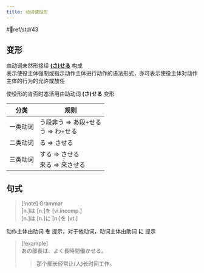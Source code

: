 ```yaml
---
title: 动词使役形
---
```

 #📖ref/std/43  

## 变形  

由动词未然形接续 [**(さ)せる**](../5.auxi_verb/させる.md#使役助动词) 构成  
表示使役主体强制或指示动作主体进行动作的语法形式，亦可表示使役主体对动作主体的行为的允许或放任  

使役形的肯否时态活用由助动词 **(さ)せる** 变形  

| 分类   | 规则                                             |
| ---- | ---------------------------------------------- |
| 一类动词 | う段非う => あ段+せる<br>う => わ+せる                     |
| 二类动词 | る => させる                                       |
| 三类动词 | する => させる<br>来る => <ruby>来<rt>こ</rt>させる</ruby> |

## 句式  

> [!note] Grammar  
> [n.]は [n.]を [vi.incomp.]  
> [n.]は [n.]に [n.]を [vt.]  

动作主体由助词 **を** 提示，对于他动词，动词主体由助词 **に** 提示  

> [!example]  
> あの部長は、よく長時間働かせる。  
> > 那个部长经常让(人)长时间工作。  